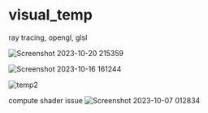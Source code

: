 # visual_temp
ray tracing, opengl, glsl


![Screenshot 2023-10-20 215359](https://github.com/tempdeltavalue/visual_temp/assets/36921178/6f60db52-2e2d-4ee6-868e-aa2df4376562)


![Screenshot 2023-10-16 161244](https://github.com/tempdeltavalue/visual_temp/assets/36921178/9a742a55-6d8e-4cd8-87ad-8487fbf78856)


![temp2](https://github.com/tempdeltavalue/visual_temp/assets/36921178/5d531d6e-3c04-4c62-96ab-3557661ff0ff)


compute shader issue
![Screenshot 2023-10-07 012834](https://github.com/tempdeltavalue/visual_temp/assets/36921178/715bf16f-a5c6-4bb1-9309-56d2f163ddd1)
